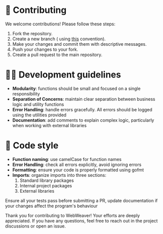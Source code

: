 # 🧩 Contributing
We welcome contributions! Please follow these steps:

1. Fork the repository.
2. Create a new branch ( using <a href="https://medium.com/@abhay.pixolo/naming-conventions-for-git-branches-a-cheatsheet-8549feca2534">this</a> convention).
3. Make your changes and commit them with descriptive messages.
4. Push your changes to your fork.
5. Create a pull request to the main repository.

# 👨‍💻 Development guidelines
- **Modularity**: functions should be small and focused on a single responsibility
- **Separation of Concerns**: maintain clear separation between business logic and utility functions
- **Error Handling**: handle errors gracefully. All errors should be logged using the utilities provided
- **Documentation**: add comments to explain complex logic, particularly when working with external libraries

# 🎨 Code style
- **Function naming**: use camelCase for function names
- **Error Handling**: check all errors explicitly, avoid ignoring errors
- **Formatting**: ensure your code is properly formatted using gofmt
- **Imports**: organize imports into three sections:
    1. Standard library packages
    2. Internal project packages
    3. External libraries

Ensure all your tests pass before submitting a PR, update documentation if your changes affect the program's behaviour

Thank you for contributing to WebWeaver! Your efforts are deeply appreciated. If you have any questions, feel free to reach out in the project discussions or open an issue.
